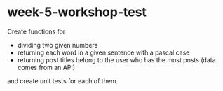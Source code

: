 # week-5-workshop-test
Create functions for

* dividing two given numbers
* returning each word in a given sentence with a pascal case
* returning post titles belong to the user who has the most posts (data comes from an API)

and create unit tests for each of them.
